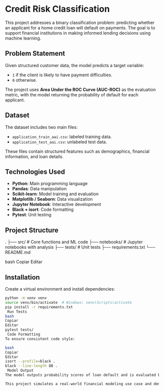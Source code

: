 # Credit Risk Classification

This project addresses a binary classification problem: predicting whether an applicant for a home credit loan will default on payments. The goal is to support financial institutions in making informed lending decisions using machine learning.

##  Problem Statement

Given structured customer data, the model predicts a target variable:

- `1` if the client is likely to have payment difficulties.
- `0` otherwise.

The project uses **Area Under the ROC Curve (AUC-ROC)** as the evaluation metric, with the model returning the probability of default for each applicant.

##  Dataset

The dataset includes two main files:

- `application_train_aai.csv`: labeled training data.
- `application_test_aai.csv`: unlabeled test data.

These files contain structured features such as demographics, financial information, and loan details.

##  Technologies Used

- **Python**: Main programming language
- **Pandas**: Data manipulation
- **Scikit-learn**: Model training and evaluation
- **Matplotlib / Seaborn**: Data visualization
- **Jupyter Notebook**: Interactive development
- **Black + isort**: Code formatting
- **Pytest**: Unit testing

##  Project Structure

.
├── src/ # Core functions and ML code
├── notebooks/ # Jupyter notebooks with analysis
├── tests/ # Unit tests
├── requirements.txt
└── README.md

bash
Copiar
Editar

##  Installation

Create a virtual environment and install dependencies:

```bash
python -m venv venv
source venv/bin/activate  # Windows: venv\Scripts\activate
pip install -r requirements.txt
 Run Tests
bash
Copiar
Editar
pytest tests/
 Code Formatting
To ensure consistent code style:

bash
Copiar
Editar
isort --profile=black .
black --line-length 88 .
 Model Output
The model outputs probability scores of loan default and is evaluated based on AUC-ROC. Visualizations and performance metrics are included in the main notebook.

This project simulates a real-world financial modeling use case and demonstrates a complete ML pipeline from preprocessing to evaluation.
